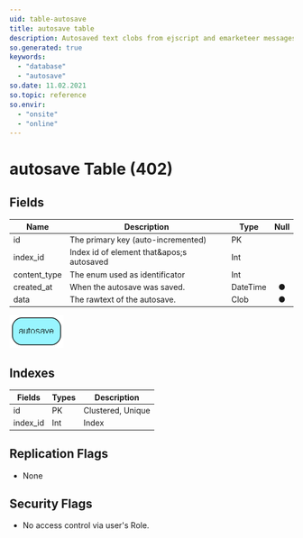 ```yaml
---
uid: table-autosave
title: autosave table
description: Autosaved text clobs from ejscript and emarketeer messages
so.generated: true
keywords:
  - "database"
  - "autosave"
so.date: 11.02.2021
so.topic: reference
so.envir:
  - "onsite"
  - "online"
---
```


# autosave Table (402)

## Fields

| Name | Description | Type | Null |
|------|-------------|------|:----:|
|id|The primary key (auto-incremented)|PK| |
|index\_id|Index id of element that&amp;apos;s autosaved|Int| |
|content\_type|The enum used as identificator|Int| |
|created\_at|When the autosave was saved.|DateTime|&#x25CF;|
|data|The rawtext of the autosave.|Clob|&#x25CF;|


![autosave table relationship diagram](./media/autosave.png)

## Indexes

| Fields | Types | Description |
|--------|-------|-------------|
|id |PK |Clustered, Unique |
|index\_id |Int |Index |

## Replication Flags

* None

## Security Flags

* No access control via user's Role.

